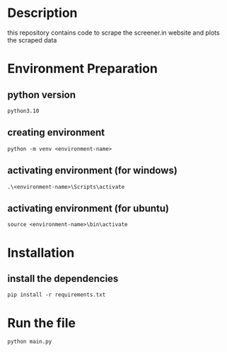 # Description

this repository contains code to scrape the screener.in website and plots the scraped data

# Environment Preparation

## python version

```
python3.10
```

## creating environment

```
python -m venv <environment-name>
```

## activating environment (for windows)

```
.\<environment-name>\Scripts\activate 
```

## activating environment (for ubuntu)

```
source <environment-name>\bin\activate 
```

# Installation

## install the dependencies

``` 
pip install -r requirements.txt 
```


# Run the file

```
python main.py
```




